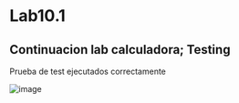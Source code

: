 # Lab10.1
Continuacion lab calculadora; Testing 
----------------------------------------
Prueba de test ejecutados correctamente 


![image](https://user-images.githubusercontent.com/72479030/169429048-b0035178-425c-44d3-84ab-bb967193068f.png)

